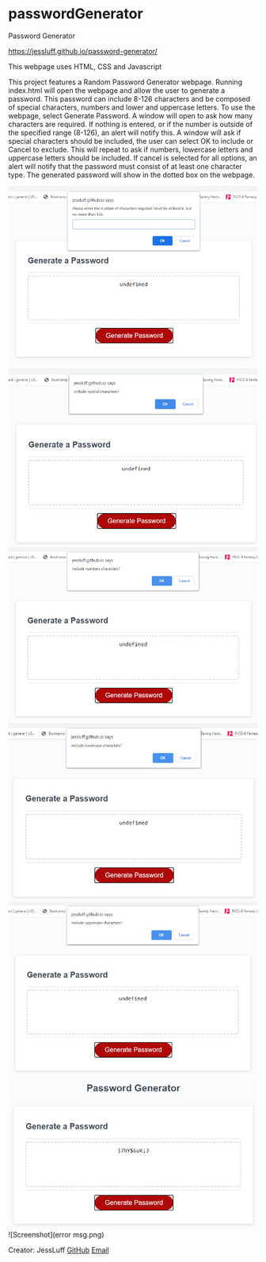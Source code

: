 # passwordGenerator

Password Generator

https://jessluff.github.io/password-generator/

This webpage uses HTML, CSS and Javascript

This project features a Random Password Generator webpage. Running index.html will open the webpage and allow the user to generate a password.
This password can include 8-126 characters and be composed of special characters, numbers and lower and uppercase letters.
To use the webpage, select Generate Password. A window will open to ask how many characters are required.
If nothing is entered, or if the number is outside of the specified range (8-126), an alert will notify this.
A window will ask if special characters should be included, the user can select OK to include or Cancel to exclude.
This will repeat to ask if numbers, lowercase letters and uppercase letters should be included.
If cancel is selected for all options, an alert will notify that the password must consist of at least one character type.
The generated password will show in the dotted box on the webpage.

![Image](screenshot1.png)
![Screenshot](screenshot2.png)
![Screenshot](screenshot3.png)
![Screenshot](screenshot4.png)
![Screenshot](screenshot5.png)
![Screenshot](screenshot6.png)
![Screenshot](error msg.png)

Creator: JessLuff
[GitHub](https://github.com/JessLuff)
[Email](jessica.luff@outlook.com)